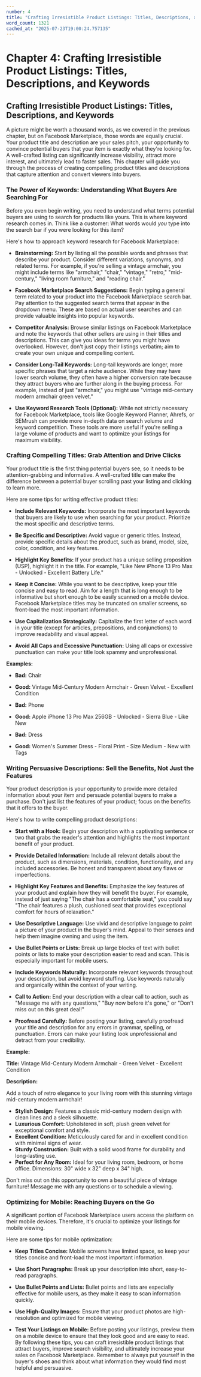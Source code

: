 ```yaml
---
number: 4
title: "Crafting Irresistible Product Listings: Titles, Descriptions, and Keywords"
word_count: 1321
cached_at: "2025-07-23T19:00:24.757135"
---
```


# Chapter 4: Crafting Irresistible Product Listings: Titles, Descriptions, and Keywords

## Crafting Irresistible Product Listings: Titles, Descriptions, and Keywords

A picture might be worth a thousand words, as we covered in the previous chapter, but on Facebook Marketplace, those words are equally crucial. Your product title and description are your sales pitch, your opportunity to convince potential buyers that your item is exactly what they're looking for. A well-crafted listing can significantly increase visibility, attract more interest, and ultimately lead to faster sales. This chapter will guide you through the process of creating compelling product titles and descriptions that capture attention and convert viewers into buyers.


### The Power of Keywords: Understanding What Buyers Are Searching For

Before you even begin writing, you need to understand what terms potential buyers are using to search for products like yours. This is where keyword research comes in. Think like a customer: What words would *you* type into the search bar if you were looking for this item?

Here's how to approach keyword research for Facebook Marketplace:

*   **Brainstorming:** Start by listing all the possible words and phrases that describe your product. Consider different variations, synonyms, and related terms. For example, if you're selling a vintage armchair, you might include terms like "armchair," "chair," "vintage," "retro," "mid-century," "living room furniture," and "reading chair."
*   **Facebook Marketplace Search Suggestions:** Begin typing a general term related to your product into the Facebook Marketplace search bar. Pay attention to the suggested search terms that appear in the dropdown menu. These are based on actual user searches and can provide valuable insights into popular keywords.

*   **Competitor Analysis:** Browse similar listings on Facebook Marketplace and note the keywords that other sellers are using in their titles and descriptions. This can give you ideas for terms you might have overlooked. However, don't just copy their listings verbatim; aim to create your own unique and compelling content.
*   **Consider Long-Tail Keywords:** Long-tail keywords are longer, more specific phrases that target a niche audience. While they may have lower search volume, they often have a higher conversion rate because they attract buyers who are further along in the buying process. For example, instead of just "armchair," you might use "vintage mid-century modern armchair green velvet."

*   **Use Keyword Research Tools (Optional):** While not strictly necessary for Facebook Marketplace, tools like Google Keyword Planner, Ahrefs, or SEMrush can provide more in-depth data on search volume and keyword competition. These tools are more useful if you're selling a large volume of products and want to optimize your listings for maximum visibility.
### Crafting Compelling Titles: Grab Attention and Drive Clicks

Your product title is the first thing potential buyers see, so it needs to be attention-grabbing and informative. A well-crafted title can make the difference between a potential buyer scrolling past your listing and clicking to learn more.

Here are some tips for writing effective product titles:

*   **Include Relevant Keywords:** Incorporate the most important keywords that buyers are likely to use when searching for your product. Prioritize the most specific and descriptive terms.
*   **Be Specific and Descriptive:** Avoid vague or generic titles. Instead, provide specific details about the product, such as brand, model, size, color, condition, and key features.

*   **Highlight Key Benefits:** If your product has a unique selling proposition (USP), highlight it in the title. For example, "Like New iPhone 13 Pro Max - Unlocked - Excellent Battery Life."
*   **Keep it Concise:** While you want to be descriptive, keep your title concise and easy to read. Aim for a length that is long enough to be informative but short enough to be easily scanned on a mobile device. Facebook Marketplace titles may be truncated on smaller screens, so front-load the most important information.

*   **Use Capitalization Strategically:** Capitalize the first letter of each word in your title (except for articles, prepositions, and conjunctions) to improve readability and visual appeal.
*   **Avoid All Caps and Excessive Punctuation:** Using all caps or excessive punctuation can make your title look spammy and unprofessional.

**Examples:**

*   **Bad:** Chair
*   **Good:** Vintage Mid-Century Modern Armchair - Green Velvet - Excellent Condition

*   **Bad:** Phone
*   **Good:** Apple iPhone 13 Pro Max 256GB - Unlocked - Sierra Blue - Like New

*   **Bad:** Dress
*   **Good:** Women's Summer Dress - Floral Print - Size Medium - New with Tags


### Writing Persuasive Descriptions: Sell the Benefits, Not Just the Features

Your product description is your opportunity to provide more detailed information about your item and persuade potential buyers to make a purchase. Don't just list the features of your product; focus on the benefits that it offers to the buyer.

Here's how to write compelling product descriptions:

*   **Start with a Hook:** Begin your description with a captivating sentence or two that grabs the reader's attention and highlights the most important benefit of your product.
*   **Provide Detailed Information:** Include all relevant details about the product, such as dimensions, materials, condition, functionality, and any included accessories. Be honest and transparent about any flaws or imperfections.

*   **Highlight Key Features and Benefits:** Emphasize the key features of your product and explain how they will benefit the buyer. For example, instead of just saying "The chair has a comfortable seat," you could say "The chair features a plush, cushioned seat that provides exceptional comfort for hours of relaxation."
*   **Use Descriptive Language:** Use vivid and descriptive language to paint a picture of your product in the buyer's mind. Appeal to their senses and help them imagine owning and using the item.

*   **Use Bullet Points or Lists:** Break up large blocks of text with bullet points or lists to make your description easier to read and scan. This is especially important for mobile users.
*   **Include Keywords Naturally:** Incorporate relevant keywords throughout your description, but avoid keyword stuffing. Use keywords naturally and organically within the context of your writing.

*   **Call to Action:** End your description with a clear call to action, such as "Message me with any questions," "Buy now before it's gone," or "Don't miss out on this great deal!"
*   **Proofread Carefully:** Before posting your listing, carefully proofread your title and description for any errors in grammar, spelling, or punctuation. Errors can make your listing look unprofessional and detract from your credibility.

**Example:**

**Title:** Vintage Mid-Century Modern Armchair - Green Velvet - Excellent Condition

**Description:**

Add a touch of retro elegance to your living room with this stunning vintage mid-century modern armchair!

*   **Stylish Design:** Features a classic mid-century modern design with clean lines and a sleek silhouette.
*   **Luxurious Comfort:** Upholstered in soft, plush green velvet for exceptional comfort and style.
*   **Excellent Condition:** Meticulously cared for and in excellent condition with minimal signs of wear.
*   **Sturdy Construction:** Built with a solid wood frame for durability and long-lasting use.
*   **Perfect for Any Room:** Ideal for your living room, bedroom, or home office.
Dimensions: 30" wide x 32" deep x 34" high.

Don't miss out on this opportunity to own a beautiful piece of vintage furniture! Message me with any questions or to schedule a viewing.


### Optimizing for Mobile: Reaching Buyers on the Go

A significant portion of Facebook Marketplace users access the platform on their mobile devices. Therefore, it's crucial to optimize your listings for mobile viewing.

Here are some tips for mobile optimization:

*   **Keep Titles Concise:** Mobile screens have limited space, so keep your titles concise and front-load the most important information.
*   **Use Short Paragraphs:** Break up your description into short, easy-to-read paragraphs.

*   **Use Bullet Points and Lists:** Bullet points and lists are especially effective for mobile users, as they make it easy to scan information quickly.
*   **Use High-Quality Images:** Ensure that your product photos are high-resolution and optimized for mobile viewing.

*   **Test Your Listings on Mobile:** Before posting your listings, preview them on a mobile device to ensure that they look good and are easy to read.
By following these tips, you can craft irresistible product listings that attract buyers, improve search visibility, and ultimately increase your sales on Facebook Marketplace. Remember to always put yourself in the buyer's shoes and think about what information they would find most helpful and persuasive.

